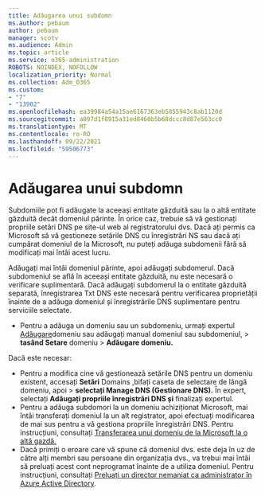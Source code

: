 ```yaml
---
title: Adăugarea unui subdomn
ms.author: pebaum
author: pebaum
manager: scotv
ms.audience: Admin
ms.topic: article
ms.service: o365-administration
ROBOTS: NOINDEX, NOFOLLOW
localization_priority: Normal
ms.collection: Adm_O365
ms.custom:
- "7"
- "13902"
ms.openlocfilehash: ea39984a54a15ae6167363eb5855943c8ab1120d
ms.sourcegitcommit: a097d1f8915a31ed8460b5b68dccc8d87e563cc0
ms.translationtype: MT
ms.contentlocale: ro-RO
ms.lasthandoff: 09/22/2021
ms.locfileid: "59506773"
---
```

# <a name="adding-a-sub-domain"></a>Adăugarea unui subdomn

Subdomiile pot fi adăugate la aceeași entitate găzduită sau la o altă entitate găzduită decât domeniul părinte. În orice caz, trebuie să vă gestionați propriile setări DNS pe site-ul web al registratorului dvs. Dacă ați permis ca Microsoft să vă gestioneze setările DNS cu înregistrări NS sau dacă ați cumpărat domeniul de la Microsoft, nu puteți adăuga subdomenii fără să modificați mai întâi acest lucru.

Adăugați mai întâi domeniul părinte, apoi adăugați subdomerul. Dacă subdomeniul se află în aceeași entitate găzduită, nu este necesară o verificare suplimentară. Dacă adăugați subdomerul la o entitate găzduită separată, înregistrarea Txt DNS este necesară pentru verificarea proprietății înainte de a adăuga domeniul și înregistrările DNS suplimentare pentru serviciile selectate.

- Pentru a adăuga un domeniu sau un subdomeniu, urmați expertul [Adăugare](https://admin.microsoft.com/Adminportal#/Domains/Wizard)domeniu sau adăugați manual domeniul sau subdomeniul,   >  **tasând Setare** domeniu  >  **Adăugare domeniu.**

Dacă este necesar:

- Pentru a modifica cine vă gestionează setările DNS pentru un domeniu existent, accesați **Setări** Domains ,bifați caseta de selectare de lângă domeniu, apoi  >  [](https://admin.microsoft.com/Adminportal/Home#/Domains) **selectați Manage DNS (Gestionare DNS).** În expert, selectați **Adăugați propriile înregistrări DNS și** finalizați expertul.
- Pentru a adăuga subdomori la un domeniu achiziționat Microsoft, mai întâi transferați domeniul la un alt registrator, apoi efectuați modificarea de mai sus pentru a vă gestiona propriile înregistrări DNS. Pentru instrucțiuni, consultați [Transferarea unui domeniu de la Microsoft la o altă gazdă.](https://docs.microsoft.com/microsoft-365/admin/get-help-with-domains/transfer-a-domain-from-microsoft-to-another-host)
- Dacă primiți o eroare care vă spune că domeniul dvs. este deja în uz de către alți membri sau persoane din organizația dvs., va trebui mai întâi să preluați acest cont neprogramat înainte de a utiliza domeniul. Pentru instrucțiuni, consultați [Preluați un director nemaniat ca administrator în Azure Active Directory](https://docs.microsoft.com/azure/active-directory/enterprise-users/domains-admin-takeover).
